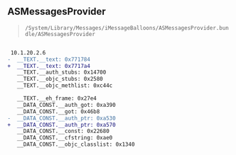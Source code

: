 ## ASMessagesProvider

> `/System/Library/Messages/iMessageBalloons/ASMessagesProvider.bundle/ASMessagesProvider`

```diff

 10.1.20.2.6
-  __TEXT.__text: 0x771784
+  __TEXT.__text: 0x7717a4
   __TEXT.__auth_stubs: 0x14700
   __TEXT.__objc_stubs: 0x2580
   __TEXT.__objc_methlist: 0xc44c

   __TEXT.__eh_frame: 0x27e4
   __DATA_CONST.__auth_got: 0xa390
   __DATA_CONST.__got: 0x46b8
-  __DATA_CONST.__auth_ptr: 0xa530
+  __DATA_CONST.__auth_ptr: 0xa570
   __DATA_CONST.__const: 0x22680
   __DATA_CONST.__cfstring: 0xae0
   __DATA_CONST.__objc_classlist: 0x1340

```
